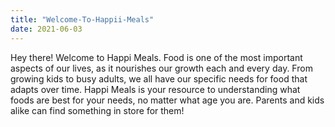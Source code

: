 ```yaml
---
title: "Welcome-To-Happii-Meals"
date: 2021-06-03
---
```

Hey there! Welcome to Happi Meals. Food is one of the most important aspects of our lives, as it nourishes our growth each and every day. From growing kids to busy adults, we all have our specific needs for food that adapts over time. Happi Meals is your resource to understanding what foods are best for your needs, no matter what age you are. Parents and kids alike can find something in store for them!
